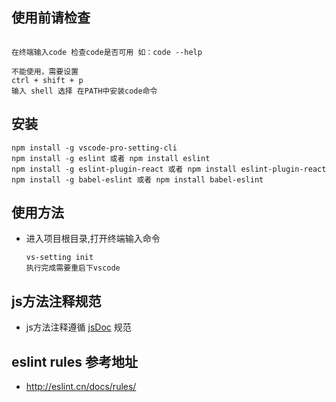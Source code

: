 ## 使用前请检查

```

在终端输入code 检查code是否可用 如：code --help

不能使用，需要设置
ctrl + shift + p 
输入 shell 选择 在PATH中安装code命令
```

## 安装

```
npm install -g vscode-pro-setting-cli
npm install -g eslint 或者 npm install eslint
npm install -g eslint-plugin-react 或者 npm install eslint-plugin-react
npm install -g babel-eslint 或者 npm install babel-eslint

```

## 使用方法

- 进入项目根目录,打开终端输入命令
    ```shell
    vs-setting init 
    执行完成需要重启下vscode
    ```

## js方法注释规范

- js方法注释遵循 [jsDoc](http://www.css88.com/doc/jsdoc) 规范 

## eslint rules 参考地址

- <http://eslint.cn/docs/rules/>